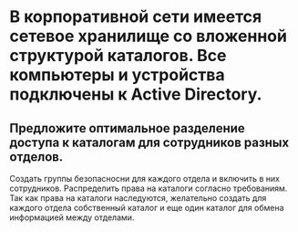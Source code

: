 <h1>В корпоративной сети имеется сетевое хранилище со вложенной структурой каталогов. Все компьютеры и устройства подключены к Active Directory.</h1>
<h2>Предложите оптимальное разделение доступа к каталогам для сотрудников разных отделов.</h2>
<p>Создать группы безопасносни для каждого отдела и включить в них сотрудников. Распределить права на каталоги согласно требованиям. Так как права на каталоги наследуются, желательно создать для каждого отдела собственный каталог и еще один каталог для обмена информацией между отделами.</p>
